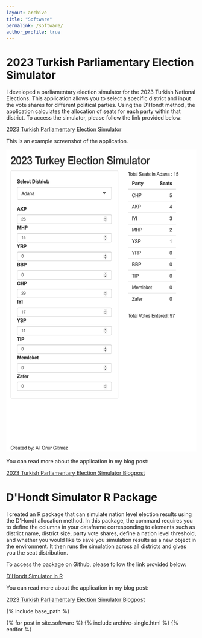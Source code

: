 ```yaml
---
layout: archive
title: "Software"
permalink: /software/
author_profile: true
---
```


# 2023 Turkish Parliamentary Election Simulator

I developed a parliamentary election simulator for the 2023 Turkish National Elections. This application allows you to select a specific district and input the vote shares for different political parties. Using the D'Hondt method, the application calculates the allocation of seats for each party within that district. To access the simulator, please follow the link provided below:

[2023 Turkish Parliamentary Election Simulator](https://onurgitmez.shinyapps.io/2023TurkishElectionSimulator/)

This is an example screenshot of the application.

<img src="/images/software/turkeyelectionsimulator.png" alt="Turkish Election Simulator-Seat Distribution" style="width:800px;height:800px;"/>


You can read more about the application in my blog post:

[2023 Turkish Parliamentary Election Simulator Blogpost](https://www.gitmez.com/posts/2023/05/election-simulator/)


# D'Hondt Simulator R Package

I created an R package that can simulate nation level election results using the D'Hondt allocation method. In this package, the command requires you to define the columns in your dataframe corresponding to elements such as district name, district size, party vote shares, define a nation level threshold, and whether you would like to save you simulation results as a new object in the environment. It then runs the simulation across all districts and gives you the seat distribution.


To access the package on Github, please follow the link provided below:

[D'Hondt Simulator in R](https://github.com/onurgitmez/dhondt)


You can read more about the application in my blog post:

[2023 Turkish Parliamentary Election Simulator Blogpost](https://www.gitmez.com/posts/2023/08/dhondt-simulator/)





{% include base_path %}


{% for post in site.software %}
  {% include archive-single.html %}
{% endfor %}

